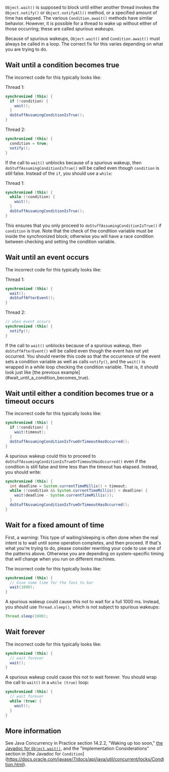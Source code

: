 `Object.wait()` is supposed to block until either another thread invokes the
`Object.notify()` or `Object.notifyAll()` method, or a specified amount of 
time has elapsed.  The various `Condition.await()` methods have similar 
behavior.  However, it is possible for a thread to wake up without either of
those occurring; these are called *spurious wakeups*.

Because of spurious wakeups, `Object.wait()` and `Condition.await()` must 
always be called in a loop.  The correct fix for this varies depending on what
you are trying to do.

## Wait until a condition becomes true 

The incorrect code for this typically looks like:

Thread 1:

```java
synchronized (this) {
  if (!condition) {
    wait();
  }
  doStuffAssumingConditionIsTrue();
}
```

Thread 2:

```java
synchronized (this) {
  condition = true;
  notify();
}
```

If the call to `wait()` unblocks because of a spurious wakeup, then 
`doStuffAssumingConditionIsTrue()` will be called even though `condition`
is still false.  Instead of the `if`, you should use a `while`:

Thread 1:

```java
synchronized (this) {
  while (!condition) {
    wait();
  }
  doStuffAssumingConditionIsTrue();
}
```
 
This ensures that you only proceed to `doStuffAssumingConditionIsTrue()` if
`condition` is true.  Note that the check of the condition variable must be
inside the synchronized block; otherwise you will have a race condition between
checking and setting the condition variable.

## Wait until an event occurs 

The incorrect code for this typically looks like:

Thread 1:

```java
synchronized (this) {
  wait();
  doStuffAfterEvent();
}
```

Thread 2:

```java
// when event occurs
synchronized (this) {
  notify();
}
```

If the call to `wait()` unblocks because of a spurious wakeup, then 
`doStuffAfterEvent()` will be called even though the event has not yet
occurred.  You should rewrite this code so that the occurrence of the
event sets a condition variable as well as calls `notify()`, and the
`wait()` is wrapped in a while loop checking the condition variable.
That is, it should look just like [the previous example]
(#wait_until_a_condition_becomes_true).

## Wait until either a condition becomes true or a timeout occurs

The incorrect code for this typically looks like:

```java
synchronized (this) {
  if (!condition) {
    wait(timeout);
  }
  doStuffAssumingConditionIsTrueOrTimeoutHasOccurred();
}
```

A spurious wakeup could this to proceed to 
`doStuffAssumingConditionIsTrueOrTimeoutHasOccurred()` even if the condition
is still false and time less than the timeout has elapsed.  Instead, you should
write:

```java
synchronized (this) {
  int deadline = System.currentTimeMillis() + timeout; 
  while (!condition && System.currentTimeMillis() < deadline) {
    wait(deadline - System.currentTimeMillis());
  }
  doStuffAssumingConditionIsTrueOrTimeoutHasOccurred();
}
```

## Wait for a fixed amount of time

First, a warning: This type of waiting/sleeping is often done when the real
intent is to wait until some operation completes, and then proceed.  If that's
what you're trying to do, please consider rewriting your code to use one of
the patterns above.  Otherwise you are depending on system-specific timing
that *will* change when you run on different machines. 

The incorrect code for this typically looks like:

```java
synchronized (this) {
  // Give some time for the foos to bar
  wait(1000);
}
```

A spurious wakeup could cause this not to wait for a full 1000 ms.  Instead,
you should use `Thread.sleep()`, which is not subject to spurious wakeups:

```java
Thread.sleep(1000);
```

## Wait forever

The incorrect code for this typically looks like:

```java
synchronized (this) {
  // wait forever
  wait();
}
```

A spurious wakeup could cause this not to wait forever.  You should wrap the
call to `wait()` in a `while (true)` loop:

```java
synchronized (this) {
  // wait forever
  while (true) {
    wait();
  }
}
```

## More information

See Java Concurrency in Practice section 14.2.2, "Waking up too soon," [the Javadoc for 
`Object.wait()`](http://docs.oracle.com/javase/8/docs/api/java/lang/Object.html#wait-long-),
and the "Implementation Considerations" section in [the Javadoc for `Condition`]
(https://docs.oracle.com/javase/7/docs/api/java/util/concurrent/locks/Condition.html).